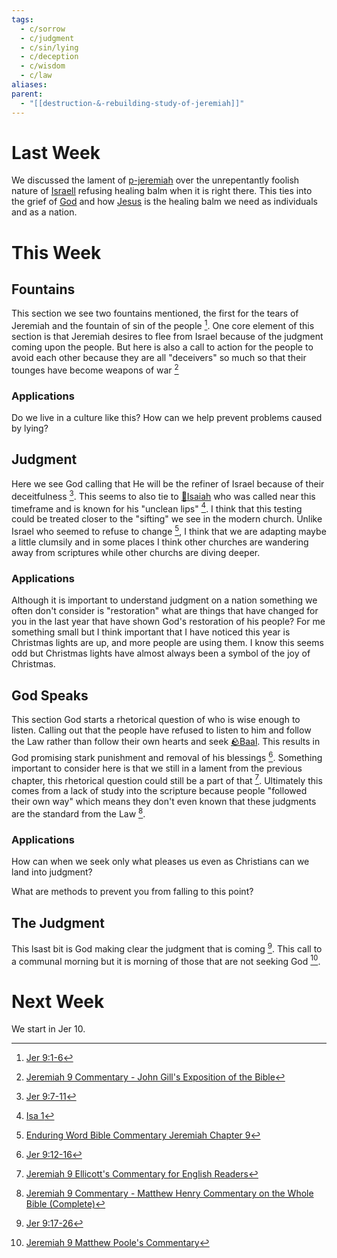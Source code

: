 ```yaml
---
tags:
  - c/sorrow
  - c/judgment
  - c/sin/lying
  - c/deception
  - c/wisdom
  - c/law
aliases:
parent:
  - "[[destruction-&-rebuilding-study-of-jeremiah]]"
---
```

# Last Week
We discussed the lament of [p-jeremiah](../p-jeremiah.md) over the unrepentantly foolish nature of [Israell](../p-nation-of-israel.md) refusing healing balm when it is right there. This ties into the grief of [God](God.md) and how [Jesus](../30-Spiritual/33-Resources/33.10-People/jesus.md) is the healing balm we need as individuals and as a nation.
# This Week
[^guzik]: [Study Guide for Jeremiah 9 by David Guzik](https://www.blueletterbible.org/comm/guzik_david/study-guide/jeremiah/jeremiah-9.cfm)
[^garner-howes]: [Jeremiah 9 - Garner-Howes Baptist Commentary - Bible Commentaries - StudyLight.org](https://www.studylight.org/commentaries/eng/ghb/jeremiah-9.html)
[^matthew-poole]: [Jeremiah 9 Matthew Poole's Commentary](https://biblehub.com/commentaries/poole/jeremiah/9.htm)
[^ellicott]: [Jeremiah 9 Ellicott's Commentary for English Readers](https://biblehub.com/commentaries/ellicott/jeremiah/9.htm)
[^john-gill]: [Jeremiah 9 Commentary - John Gill's Exposition of the Bible](https://www.biblestudytools.com/commentaries/gills-exposition-of-the-bible/jeremiah-9/)
[^matthew-henry]: [Jeremiah 9 Commentary - Matthew Henry Commentary on the Whole Bible (Complete)](https://www.biblestudytools.com/commentaries/matthew-henry-complete/jeremiah/9.html)
[^enduring-word]: [Enduring Word Bible Commentary Jeremiah Chapter 9](https://enduringword.com/bible-commentary/jeremiah-9/)
[^m1]: [Jer 9:1-6](Jer%209.md)
[^m2]: [Jer 9:7-11](Jer%209.md)
[^m3]: [Jer 9:12-16](Jer%209.md)
[^m4]: [Jer 9:17-26](Jer%209.md)

## Fountains
This section we see two fountains mentioned, the first for the tears of Jeremiah and the fountain of sin of the people [^m1]. One core element of this section is that Jeremiah desires to flee from Israel because of the judgment coming upon the people. But here is also a call to action for the people to avoid each other because they are all "deceivers" so much so that their tounges have become weapons of war [^john-gill]

### Applications
Do we live in a culture like this?
How can we help prevent problems caused by lying?

## Judgment
Here we see God calling that He will be the refiner of Israel because of their deceitfulness [^m2]. This seems to also tie to [🧑Isaiah](%F0%9F%A7%91Isaiah.md) who was called near this timeframe and is known for his "unclean lips" [^b1]. I think that this testing could be treated closer to the "sifting" we see in the modern church. Unlike Israel who seemed to refuse to change [^enduring-word], I think that we are adapting maybe a little clumsily and in some places I think other churches are wandering away from scriptures while other churchs are diving deeper. 

[^b1]: [Isa 1](Isa%201.md)

### Applications
Although it is important to understand judgment on a nation something we often don't consider is "restoration" what are things that have changed for you in the last year that have shown God's restoration of his people?
    For me something small but I think important that I have noticed this year is Christmas lights are up, and more people are using them. I know this seems odd but Christmas lights have almost always been a symbol of the joy of Christmas. 


## God Speaks
This section God starts a rhetorical question of who is wise enough to listen. Calling out that the people have refused to listen to him and follow the Law rather than follow their own hearts and seek [🪨Baal](%F0%9F%AA%A8Baal.md). This results in God promising stark punishment and removal of his blessings [^m3]. Something important to consider here is that we still in a lament from the previous chapter, this rhetorical question could still be a part of that [^ellicott]. Ultimately this comes from a lack of study into the scripture because people "followed their own way" which means they don't even known that these judgments are the standard from the Law [^matthew-henry].

### Applications
How can when we seek only what pleases us even as Christians can we land into judgment?

What are methods to prevent you from falling to this point?

## The Judgment
This lsast bit is God making clear the judgment that is coming [^m4]. This call to a communal morning but it is morning of those that are not seeking God [^matthew-poole].
# Next Week
We start in Jer 10.